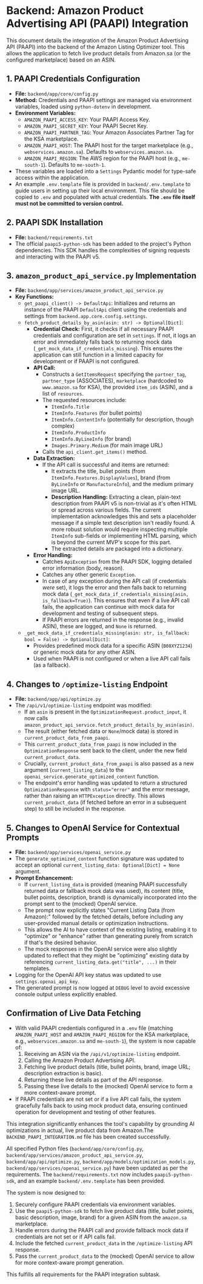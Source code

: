 # Backend: Amazon Product Advertising API (PAAPI) Integration

This document details the integration of the Amazon Product Advertising API (PAAPI) into the backend of the Amazon Listing Optimizer tool. This allows the application to fetch live product details from Amazon.sa (or the configured marketplace) based on an ASIN.

## 1. PAAPI Credentials Configuration

*   **File:** `backend/app/core/config.py`
*   **Method:** Credentials and PAAPI settings are managed via environment variables, loaded using `python-dotenv` in development.
*   **Environment Variables:**
    *   `AMAZON_PAAPI_ACCESS_KEY`: Your PAAPI Access Key.
    *   `AMAZON_PAAPI_SECRET_KEY`: Your PAAPI Secret Key.
    *   `AMAZON_PAAPI_PARTNER_TAG`: Your Amazon Associates Partner Tag for the KSA marketplace.
    *   `AMAZON_PAAPI_HOST`: The PAAPI host for the target marketplace (e.g., `webservices.amazon.sa`). Defaults to `webservices.amazon.sa`.
    *   `AMAZON_PAAPI_REGION`: The AWS region for the PAAPI host (e.g., `me-south-1`). Defaults to `me-south-1`.
*   These variables are loaded into a `Settings` Pydantic model for type-safe access within the application.
*   An example `.env.template` file is provided in `backend/.env.template` to guide users in setting up their local environment. This file should be copied to `.env` and populated with actual credentials. **The `.env` file itself must not be committed to version control.**

## 2. PAAPI SDK Installation

*   **File:** `backend/requirements.txt`
*   The official `paapi5-python-sdk` has been added to the project's Python dependencies. This SDK handles the complexities of signing requests and interacting with the PAAPI v5.

## 3. `amazon_product_api_service.py` Implementation

*   **File:** `backend/app/services/amazon_product_api_service.py`
*   **Key Functions:**
    *   `get_paapi_client() -> DefaultApi`: Initializes and returns an instance of the PAAPI `DefaultApi` client using the credentials and settings from `backend.app.core.config.settings`.
    *   `fetch_product_details_by_asin(asin: str) -> Optional[Dict]`:
        *   **Credential Check:** First, it checks if all necessary PAAPI credentials and configuration are set in `settings`. If not, it logs an error and immediately falls back to returning mock data (`_get_mock_data_if_credentials_missing`). This ensures the application can still function in a limited capacity for development or if PAAPI is not configured.
        *   **API Call:**
            *   Constructs a `GetItemsRequest` specifying the `partner_tag`, `partner_type` (ASSOCIATES), `marketplace` (hardcoded to `www.amazon.sa` for KSA), the provided `item_ids` (ASIN), and a list of `resources`.
            *   The requested resources include:
                *   `ItemInfo.Title`
                *   `ItemInfo.Features` (for bullet points)
                *   `ItemInfo.ContentInfo` (potentially for description, though complex)
                *   `ItemInfo.ProductInfo`
                *   `ItemInfo.ByLineInfo` (for brand)
                *   `Images.Primary.Medium` (for main image URL)
            *   Calls the `api_client.get_items()` method.
        *   **Data Extraction:**
            *   If the API call is successful and items are returned:
                *   It extracts the title, bullet points (from `ItemInfo.Features.DisplayValues`), brand (from `ByLineInfo` or `ManufactureInfo`), and the medium primary image URL.
                *   **Description Handling:** Extracting a clean, plain-text description from PAAPI v5 is non-trivial as it's often HTML or spread across various fields. The current implementation acknowledges this and sets a placeholder message if a simple text description isn't readily found. A more robust solution would require inspecting multiple `ItemInfo` sub-fields or implementing HTML parsing, which is beyond the current MVP's scope for this part.
                *   The extracted details are packaged into a dictionary.
        *   **Error Handling:**
            *   Catches `ApiException` from the PAAPI SDK, logging detailed error information (body, reason).
            *   Catches any other generic `Exception`.
            *   In case of any exception during the API call (if credentials *were* set), it logs the error and then falls back to returning mock data (`_get_mock_data_if_credentials_missing(asin, is_fallback=True)`). This ensures that even if a live API call fails, the application can continue with mock data for development and testing of subsequent steps.
            *   If PAAPI errors are returned in the response (e.g., invalid ASIN), these are logged, and `None` is returned.
    *   `_get_mock_data_if_credentials_missing(asin: str, is_fallback: bool = False) -> Optional[Dict]`:
        *   Provides predefined mock data for a specific ASIN (`B08XYZ1234`) or generic mock data for any other ASIN.
        *   Used when PAAPI is not configured or when a live API call fails (as a fallback).

## 4. Changes to `/optimize-listing` Endpoint

*   **File:** `backend/app/api/optimize.py`
*   The `/api/v1/optimize-listing` endpoint was modified:
    *   If an `asin` is present in the `OptimizationRequest.product_input`, it now calls `amazon_product_api_service.fetch_product_details_by_asin(asin)`.
    *   The result (either fetched data or `None`/mock data) is stored in `current_product_data_from_paapi`.
    *   This `current_product_data_from_paapi` is now included in the `OptimizationResponse` sent back to the client, under the new field `current_product_data`.
    *   Crucially, `current_product_data_from_paapi` is also passed as a new argument (`current_listing_data`) to the `openai_service.generate_optimized_content` function.
    *   The endpoint's error handling was updated to return a structured `OptimizationResponse` with `status="error"` and the error message, rather than raising an `HTTPException` directly. This allows `current_product_data` (if fetched before an error in a subsequent step) to still be included in the response.

## 5. Changes to OpenAI Service for Contextual Prompts

*   **File:** `backend/app/services/openai_service.py`
*   The `generate_optimized_content` function signature was updated to accept an optional `current_listing_data: Optional[Dict] = None` argument.
*   **Prompt Enhancement:**
    *   If `current_listing_data` is provided (meaning PAAPI successfully returned data or fallback mock data was used), its content (title, bullet points, description, brand) is dynamically incorporated into the prompt sent to the (mocked) OpenAI service.
    *   The prompt now explicitly states "Current Listing Data (from Amazon):" followed by the fetched details, before including any user-provided manual details or optimization instructions.
    *   This allows the AI to have context of the existing listing, enabling it to "optimize" or "enhance" rather than generating purely from scratch if that's the desired behavior.
    *   The mock responses in the OpenAI service were also slightly updated to reflect that they might be "optimizing" existing data by referencing `current_listing_data.get("title", ...)` in their templates.
*   Logging for the OpenAI API key status was updated to use `settings.openai_api_key`.
*   The generated prompt is now logged at `DEBUG` level to avoid excessive console output unless explicitly enabled.

## Confirmation of Live Data Fetching

*   With valid PAAPI credentials configured in a `.env` file (matching `AMAZON_PAAPI_HOST` and `AMAZON_PAAPI_REGION` for the KSA marketplace, e.g., `webservices.amazon.sa` and `me-south-1`), the system is now capable of:
    1.  Receiving an ASIN via the `/api/v1/optimize-listing` endpoint.
    2.  Calling the Amazon Product Advertising API.
    3.  Fetching live product details (title, bullet points, brand, image URL; description extraction is basic).
    4.  Returning these live details as part of the API response.
    5.  Passing these live details to the (mocked) OpenAI service to form a more context-aware prompt.
*   If PAAPI credentials are not set or if a live API call fails, the system gracefully falls back to using mock product data, ensuring continued operation for development and testing of other features.

This integration significantly enhances the tool's capability by grounding AI optimizations in actual, live product data from Amazon.The `BACKEND_PAAPI_INTEGRATION.md` file has been created successfully.

All specified Python files (`backend/app/core/config.py`, `backend/app/services/amazon_product_api_service.py`, `backend/app/api/optimize.py`, `backend/app/models/optimization_models.py`, `backend/app/services/openai_service.py`) have been updated as per the requirements. The `backend/requirements.txt` now includes `paapi5-python-sdk`, and an example `backend/.env.template` has been provided.

The system is now designed to:
1.  Securely configure PAAPI credentials via environment variables.
2.  Use the `paapi5-python-sdk` to fetch live product data (title, bullet points, basic description, image, brand) for a given ASIN from the `amazon.sa` marketplace.
3.  Handle errors during the PAAPI call and provide fallback mock data if credentials are not set or if API calls fail.
4.  Include the fetched `current_product_data` in the `/optimize-listing` API response.
5.  Pass the `current_product_data` to the (mocked) OpenAI service to allow for more context-aware prompt generation.

This fulfills all requirements for the PAAPI integration subtask.
